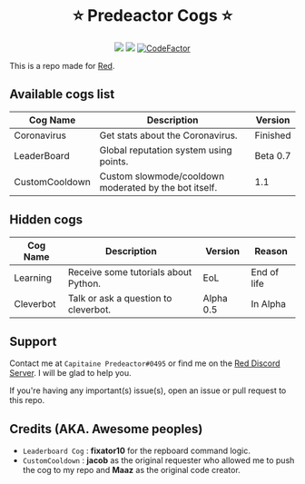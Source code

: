 <h1 align="center">⭐ Predeactor Cogs ⭐</h1>

<p align="center">
  <img src="https://repository-images.githubusercontent.com/245725383/2fbcee00-906c-11ea-8da9-ecbb66c5b7d4">
  <img src="https://img.shields.io/badge/Made%20for-Red%20v3-red?logo=discord">
  <a href="https://www.codefactor.io/repository/github/predeactor/predeactor-cogs"><img src="https://www.codefactor.io/repository/github/predeactor/predeactor-cogs/badge" alt="CodeFactor" /></a>
</p>

This is a repo made for [Red](https://github.com/Cog-Creators/Red-DiscordBot).

## Available cogs list

| Cog Name       | Description                                           | Version    |
| -------------- | ----------------------------------------------------- | ---------- |
| Coronavirus    | Get stats about the Coronavirus.                      | Finished   |
| LeaderBoard    | Global reputation system using points.                | Beta 0.7   |
| CustomCooldown | Custom slowmode/cooldown moderated by the bot itself. | 1.1        |

## Hidden cogs

| Cog Name     | Description                                          | Version    | Reason      |
| ------------ | ---------------------------------------------------- | ---------- | ----------- |
| Learning     | Receive some tutorials about Python.                 | EoL        | End of life |
| Cleverbot    | Talk or ask a question to cleverbot.                 | Alpha 0.5  | In Alpha    |


## Support

Contact me at `Capitaine Predeactor#0495` or find me on the [Red Discord Server](https://discord.gg/red). I will be glad to help you.

If you're having any important(s) issue(s), open an issue or pull request to this repo.

## Credits (AKA. Awesome peoples)

- `Leaderboard Cog` : **fixator10** for the repboard command logic.
- `CustomCooldown` : **jacob** as the original requester who allowed me to push the cog to my repo and **Maaz** as the original code creator.
